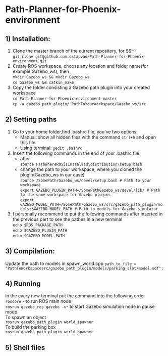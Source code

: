 # Path-Planner-for-Phoenix-environment
## 1) Installation: 
1. Clone the master branch of the current repository, for SSH:\
	`git clone git@github.com:ostapvad/Path-Planner-for-Phoenix-environment.git` 
2. Create ROS workspace, choose any location and folder name(for example Gazebo_ws), then\
	`mkdir Gazebo_ws && mkdir Gazebo_ws`\
	`cd Gazebo_ws && catkin_make` 
3. Copy the folder consisting a Gazebo path plugin into your created workspace\
	 `cd Path-Planner-for-Phoenix-environment-master`\
	 `cp -a gazebo_path_plugin/ PathToYourWorkspace/Gazebo_ws/src`
## 2) Setting paths
1. Go to your home folder,find .bashrc file, you've two options:
	* Manual: show all hidden files with the command
	`ctrl+h` and  open this file
	* Using terminal:
	`gedit .bashrc`
2. Insert the following commands in the end of your .bashrc file:
	* after\
	  `source PathWhereROSisInstalled\distribution\setup.bash`
	* change the path to your workspace, where you cloned the plugin(Gazebo_ws in our case)\
	`source /SomePath/Gazebo_ws/devel/setup.bash # Path to your workspace`\
	`export GAZEBO_PLUGIN_PATH=/SomePathGazebo_ws/devel/lib/ # Path to the same workspace for Gazebo plugins`\
	`export GAZEBO_MODEL_PATH=/SomePath/Gazebo_ws/src/gazebo_path_plugin/models:$GAZEBO_MODEL_PATH # Path to models for Gazebo simulator`	
3. I personally recommend to put the following commands after inserted in the previous part to see the pathes in a new terminal\
 	`echo $ROS_PACKAGE_PATH`\
	`echo $GAZEBO_PLUGIN_PATH`\
	`echo $GAZEBO_MODEL_PATH`
## 3) Compilation:
Update the path to models in spawn_world.cpp
	`path_to_file = "PathToWorkspacesrc/gazebo_path_plugin/models/parking_slot/model.sdf";` 
## 4) Running
In the every new terminal put the command into the following order\
	`roscore` - to run ROS main node\
	`rosrun gazebo_ros gazebo -u`- to start Gazebo simulation node in pause mode\
	 To spawn an object \
	`rosrun gazebo_path_plugin world_spawner` \
	 To build the parking box\
	`rosrun gazebo_path_plugin world_spawner` 
## 5) Shell files
